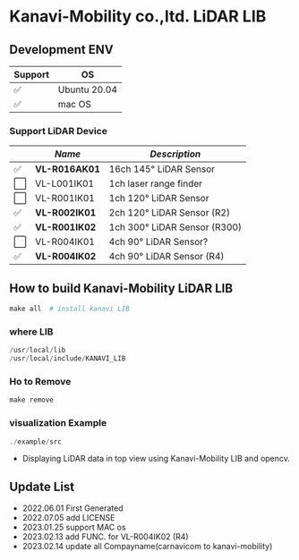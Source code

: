 # Kanavi-Mobility co.,ltd. LiDAR LIB

## Development ENV

| **Support** | **OS**       |
| ----------- | ------------ |
| ✅           | Ubuntu 20.04 |
| ✅           | mac OS       |

### Support LiDAR Device

|     | ***Name***      | ***Description***                |
| --- | --------------- | -------------------------------- |
| ✅   | **VL-R016AK01** | 16ch 145&deg; LiDAR Sensor       |
| ⬜️   | VL-L001IK01     | 1ch laser range finder           |
| ⬜️   | VL-R001IK01     | 1ch 120&deg; LiDAR Sensor        |
| ✅   | **VL-R002IK01** | 2ch 120&deg; LiDAR Sensor (R2)   |
| ✅   | **VL-R001IK02** | 1ch 300&deg; LiDAR Sensor (R300) |
| ⬜️   | VL-R004IK01     | 4ch 90&deg; LiDAR Sensor?        |
| ✅   | **VL-R004IK02** | 4ch 90&deg; LiDAR Sensor (R4)    |

## How to build Kanavi-Mobility LiDAR LIB

```powershell
make all  # install kanavi LIB
```

### where LIB

```powershell
/usr/local/lib
/usr/local/include/KANAVI_LIB
```

### Ho to Remove

```powershell
make remove
```

### visualization Example

```powershell
./example/src
```

- Displaying LiDAR data in top view using Kanavi-Mobility LIB and opencv.

## Update List

- 2022.06.01 First Generated
- 2022.07.05 add LICENSE
- 2023.01.25 support MAC os
- 2023.02.13 add FUNC. for VL-R004IK02 (R4)
- 2023.02.14 update all Compayname(carnavicom to kanavi-mobility)
